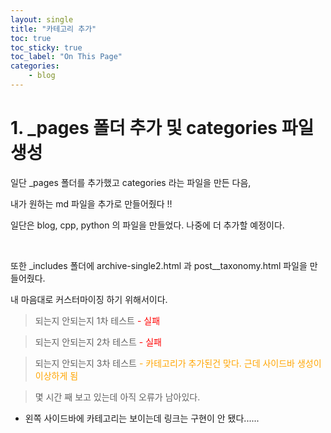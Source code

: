 ```yaml
---
layout: single
title: "카테고리 추가"
toc: true
toc_sticky: true
toc_label: "On This Page"
categories:
    - blog
---
```


# 1. _pages 폴더 추가 및 categories 파일 생성

일단 _pages 폴더를 추가했고 categories 라는 파일을 만든 다음,

내가 원하는 md 파일을 추가로 만들어줬다 !!

일단은 blog, cpp, python 의 파일을 만들었다. 나중에 더 추가할 예정이다.

<br>

또한 _includes 폴더에 archive-single2.html 과 post__taxonomy.html 파일을 만들어줬다.

 내 마음대로 커스터마이징 하기 위해서이다.

 > 되는지 안되는지 1차 테스트 
 <font color='red'>- 실패</font>

 >되는지 안되는지 2차 테스트 
 <font color='red'>- 실패</font>

 >되는지 안되는지 3차 테스트
 <font color='orange'>- 카테고리가 추가된건 맞다. 근데 사이드바 생성이 이상하게 됨</font>

> 몇 시간 째 보고 있는데 아직 오류가 남아있다.
- 왼쪽 사이드바에 카테고리는 보이는데 링크는 구현이 안 됐다......